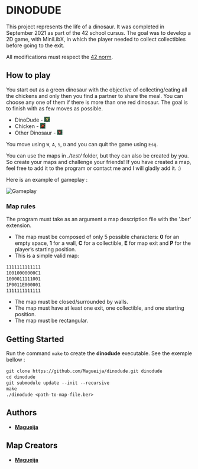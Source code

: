 # DINODUDE

This project represents the life of a dinosaur. It was completed in September 2021 as part of the 42 school cursus. The goal was to develop a 2D game, with MiniLibX, in which the player needed to collect collectibles before going to the exit.

All modifications must respect the [42 norm](https://github.com/42School/norminette/blob/master/pdf/en.norm.pdf).

## How to play

You start out as a green dinosaur with the objective of collecting/eating all the chickens and only then you find a partner to share the meal. You can choose any one of them if there is more than one red dinosaur. The goal is to finish with as few moves as possible.

  - DinoDude - <img alt="DinoDude" width="3%" src="https://github.com/Magueija/dinodude/blob/main/sprite/dino_right.png" />
  - Chicken - <img alt="Chicken" width="3%" src="https://github.com/Magueija/dinodude/blob/main/sprite/chicken.png" />
  - Other Dinosaur - <img alt="Other Dinosaur" width="3%" src="https://github.com/Magueija/dinodude/blob/main/sprite/dino_girl.png" />

You move using `W`, `A`, `S`, `D` and you can quit the game using `Esq`.

You can use the maps in *./test/* folder, but they can also be created by you. So create your maps and challenge your friends!
If you have created a map, feel free to add it to the program or contact me and I will gladly add it. :)

Here is an example of gameplay :
<div>
  <img alt="Gameplay" width="45%" src="https://github.com/Magueija/gameplay/blob/main/gameplay/dinodude_gameplay.gif" />
</div>

### Map rules

The program must take as an argument a map description file with the '.ber' extension.
  - The map must be composed of only 5 possible characters: **0** for an empty space, **1** for a wall, **C** for a collectible, **E** for map exit and **P** for the player’s starting position.
  - This is a simple valid map:
```
1111111111111
10010000000C1
1000011111001
1P0011E000001
1111111111111
```
  - The map must be closed/surrounded by walls.
  - The map must have at least one exit, one collectible, and one starting position.
  - The map must be rectangular.

## Getting Started

Run the command `make` to create the **dinodude** executable. See the exemple bellow :
```
git clone https://github.com/Magueija/dinodude.git dinodude
cd dinodude
git submodule update --init --recursive
make
./dinodude <path-to-map-file.ber>
```

## Authors

  - **[Magueija](https://github.com/Magueija)**

## Map Creators

  - **[Magueija](https://github.com/Magueija)**
